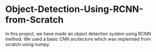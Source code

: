# Object-Detection-Using-RCNN-from-Scratch
In this project, we have made an object detection system using RCNN method. We used a basic CNN arcitecture which was implemted from scratch using numpy.
